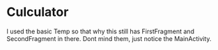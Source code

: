 # Culculator
I used the basic Temp so that why this still has FirstFragment and SecondFragment in there. Dont mind them, just notice the MainActivity.
